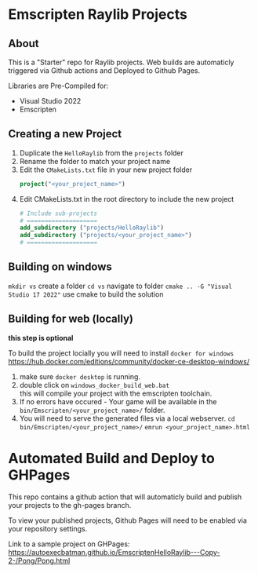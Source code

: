# Emscripten Raylib Projects

## About

This is a "Starter" repo for Raylib projects. Web builds are automaticly triggered via Github actions and Deployed to Github Pages.

Libraries are Pre-Compiled for:
 - Visual Studio 2022
 - Emscripten

## Creating a new Project
1. Duplicate the `HelloRaylib` from the `projects` folder
2. Rename the folder to match your project name
3. Edit the `CMakeLists.txt` file in your new project folder
    ```CMake
    project("<your_project_name>")
    ```
4. Edit CMakeLists.txt in the root directory to include the new project
    ```CMake
    # Include sub-projects
    # ====================
    add_subdirectory ("projects/HelloRaylib")
    add_subdirectory ("projects/<your_project_name>")
    # ====================
    ```

## Building on windows
`mkdir vs` create a folder
`cd vs` navigate to folder
`cmake .. -G "Visual Studio 17 2022"` use cmake to build the solution

## Building for web (locally) 
**this step is optional**

To build the project locially you will need to install `docker for windows` https://hub.docker.com/editions/community/docker-ce-desktop-windows/

1. make sure `docker desktop` is running.
2. double click on `windows_docker_build_web.bat` <br/>
this will compile your project with the emscripten toolchain.
3. If no errors have occured - Your game will be available in the `bin/Emscripten/<your_project_name>/` folder.
4. You will need to serve the generated files via a local webserver.
`cd bin/Emscripten/<your_project_name>/`
`emrun <your_project_name>.html`

# Automated Build and Deploy to GHPages
This repo contains a github action that will automaticly build and publish your projects to the gh-pages branch.

To view your published projects, Github Pages will need to be enabled via your repository settings.

 Link to a sample project on GHPages:
 https://autoexecbatman.github.io/EmscriptenHelloRaylib---Copy-2-/Pong/Pong.html

